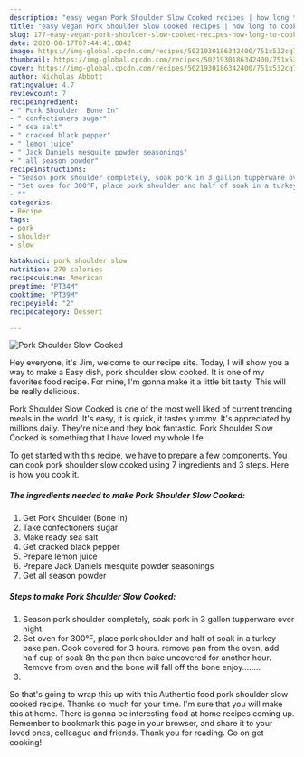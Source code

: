 ```yaml
---
description: "easy vegan Pork Shoulder Slow Cooked recipes | how long to cook Pork Shoulder Slow Cooked"
title: "easy vegan Pork Shoulder Slow Cooked recipes | how long to cook Pork Shoulder Slow Cooked"
slug: 177-easy-vegan-pork-shoulder-slow-cooked-recipes-how-long-to-cook-pork-shoulder-slow-cooked
date: 2020-08-17T07:44:41.004Z
image: https://img-global.cpcdn.com/recipes/5021930186342400/751x532cq70/pork-shoulder-slow-cooked-recipe-main-photo.jpg
thumbnail: https://img-global.cpcdn.com/recipes/5021930186342400/751x532cq70/pork-shoulder-slow-cooked-recipe-main-photo.jpg
cover: https://img-global.cpcdn.com/recipes/5021930186342400/751x532cq70/pork-shoulder-slow-cooked-recipe-main-photo.jpg
author: Nicholas Abbott
ratingvalue: 4.7
reviewcount: 7
recipeingredient:
- " Pork Shoulder  Bone In"
- " confectioners sugar"
- " sea salt"
- " cracked black pepper"
- " lemon juice"
- " Jack Daniels mesquite powder seasonings"
- " all season powder"
recipeinstructions:
- "Season pork shoulder completely, soak pork in 3 gallon tupperware over night."
- "Set oven for 300°F, place pork shoulder and half of soak in a turkey bake pan. Cook covered for 3 hours. remove pan from the oven, add half cup of soak 8n the pan then bake uncovered for another hour. Remove from oven and the bone will fall off the bone enjoy........"
- ""
categories:
- Recipe
tags:
- pork
- shoulder
- slow

katakunci: pork shoulder slow 
nutrition: 270 calories
recipecuisine: American
preptime: "PT34M"
cooktime: "PT39M"
recipeyield: "2"
recipecategory: Dessert

---
```



![Pork Shoulder Slow Cooked](https://img-global.cpcdn.com/recipes/5021930186342400/751x532cq70/pork-shoulder-slow-cooked-recipe-main-photo.jpg)

Hey everyone, it's Jim, welcome to our recipe site. Today, I will show you a way to make a Easy dish, pork shoulder slow cooked. It is one of my favorites food recipe. For mine, I'm gonna make it a little bit tasty. This will be really delicious.

Pork Shoulder Slow Cooked is one of the most well liked of current trending meals in the world. It's easy, it is quick, it tastes yummy. It's appreciated by millions daily. They're nice and they look fantastic. Pork Shoulder Slow Cooked is something that I have loved my whole life.




To get started with this recipe, we have to prepare a few components. You can cook pork shoulder slow cooked using 7 ingredients and 3 steps. Here is how you cook it.

<!--inarticleads1-->

##### The ingredients needed to make Pork Shoulder Slow Cooked:

1. Get  Pork Shoulder  (Bone In)
1. Take  confectioners sugar
1. Make ready  sea salt
1. Get  cracked black pepper
1. Prepare  lemon juice
1. Prepare  Jack Daniels mesquite powder seasonings
1. Get  all season powder




<!--inarticleads2-->

##### Steps to make Pork Shoulder Slow Cooked:

1. Season pork shoulder completely, soak pork in 3 gallon tupperware over night.
1. Set oven for 300°F, place pork shoulder and half of soak in a turkey bake pan. Cook covered for 3 hours. remove pan from the oven, add half cup of soak 8n the pan then bake uncovered for another hour. Remove from oven and the bone will fall off the bone enjoy........
1. 




So that's going to wrap this up with this Authentic food pork shoulder slow cooked recipe. Thanks so much for your time. I'm sure that you will make this at home. There is gonna be interesting food at home recipes coming up. Remember to bookmark this page in your browser, and share it to your loved ones, colleague and friends. Thank you for reading. Go on get cooking!

